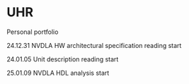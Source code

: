 # UHR
Personal portfolio

24.12.31 NVDLA HW architectural specification reading start

24.01.05 Unit description reading start

25.01.09 NVDLA HDL analysis start
